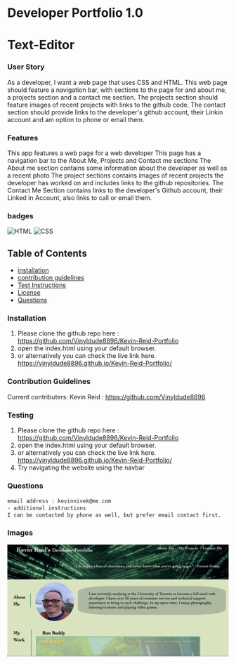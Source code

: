 # Developer Portfolio 1.0

# Text-Editor

### User Story
As a developer, I want a web page that uses CSS and HTML. This web page should feature a navigation bar, with sections to the page for and about me, a projects section and a contact me section. The projects section should feature images of recent projects with links to the github code. The contact section should provide links to the developer's github account, their Linkin account and am option to phone or email them.

### Features
This app features a web page for a web developer
This page has a navigation bar to the About Me, Projects and Contact me sections
The About me section contains some information about the developer as well as a recent photo
The project sections contains images of recent projects the developer has worked on and includes links to the github repositories.
The Contact Me Section contains links to the developer's Github account, their Linked in Account, also links to call or email them.

### badges
![HTML](https://img.shields.io/badge/HTML-License-blue)
![CSS](https://img.shields.io/badge/CSS-License-yellowgreen)

## Table of Contents

- [installation](#installation)
- [contribution guidelines](#contribution)
- [Test Instructions](#testing)
- [License](#license)
- [Questions](#questions)

### Installation
1. Please clone the github repo here :
https://github.com/Vinyldude8896/Kevin-Reid-Portfolio
2. open the index.html using your default browser.
3. or alternatively you can check the live link here.
 https://vinyldude8896.github.io/Kevin-Reid-Portfolio/

### Contribution Guidelines
Current contributers:
Kevin Reid : https://github.com/Vinyldude8896 <br />

### Testing
1. Please clone the github repo here :
https://github.com/Vinyldude8896/Kevin-Reid-Portfolio
2. open the index.html using your default browser.
3. or alternatively you can check the live link here.
 https://vinyldude8896.github.io/Kevin-Reid-Portfolio/
4. Try navigating the website using the navbar

### Questions
    email address : kevinnivek@me.com
    - additional instructions 
    I can be contacted by phone as well, but prefer email contact first.

### Images

<img src="./images/screenshot.png" alt="Getting started">


